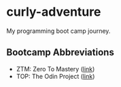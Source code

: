 # curly-adventure

My programming boot camp journey.

## Bootcamp Abbreviations

 * ZTM: Zero To Mastery ([link](https://zerotomastery.io/))
 * TOP: The Odin Project ([link](https://www.theodinproject.com/))

